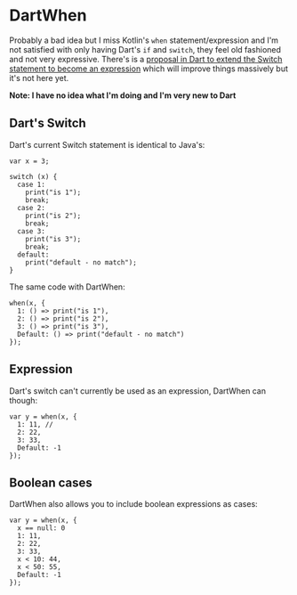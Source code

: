 # DartWhen

Probably a bad idea but I miss Kotlin's `when` statement/expression and I'm not satisfied with only having Dart's `if` and `switch`, they feel old fashioned and not very expressive. There's is a [proposal in Dart to extend the Switch statement to become an expression](https://github.com/dart-lang/language/issues/703#issuecomment-1262975719) which will improve things massively but it's not here yet.

**Note: I have no idea what I'm doing and I'm very new to Dart**

## Dart's Switch

Dart's current Switch statement is identical to Java's:

```
var x = 3;

switch (x) {
  case 1:
    print("is 1");
    break;
  case 2:
    print("is 2");
    break;
  case 3:
    print("is 3");
    break;
  default:
    print("default - no match");
}
```

The same code with DartWhen:

```
when(x, {
  1: () => print("is 1"),
  2: () => print("is 2"),
  3: () => print("is 3"),
  Default: () => print("default - no match")
});
```

## Expression

Dart's switch can't currently be used as an expression, DartWhen can though:

```
var y = when(x, {
  1: 11, //
  2: 22,
  3: 33,
  Default: -1
});
```

## Boolean cases

DartWhen also allows you to include boolean expressions as cases:

```
var y = when(x, {
  x == null: 0
  1: 11,
  2: 22,
  3: 33,
  x < 10: 44,
  x < 50: 55,
  Default: -1
});
```
